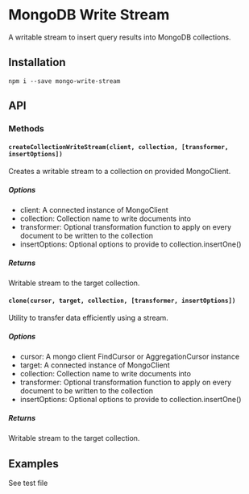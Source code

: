 # MongoDB Write Stream

A writable stream to insert query results into MongoDB collections.

## Installation

```
npm i --save mongo-write-stream
```

## API

### Methods

#### `createCollectionWriteStream(client, collection, [transformer, insertOptions])`
Creates a writable stream to a collection on provided MongoClient.

##### Options
 * client: A connected instance of MongoClient
 * collection: Collection name to write documents into
 * transformer: Optional transformation function to apply on every document to be written to the collection
 * insertOptions: Optional options to provide to collection.insertOne()

##### Returns
Writable stream to the target collection.

#### `clone(cursor, target, collection, [transformer, insertOptions])`
Utility to transfer data efficiently using a stream.

##### Options
 * cursor: A mongo client FindCursor or AggregationCursor instance
 * target: A connected instance of MongoClient
 * collection: Collection name to write documents into
 * transformer: Optional transformation function to apply on every document to be written to the collection
 * insertOptions: Optional options to provide to collection.insertOne()

##### Returns
Writable stream to the target collection.

## Examples

See test file
